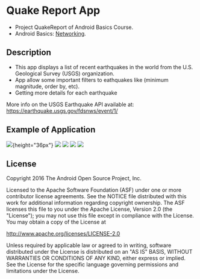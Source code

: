 # Quake Report App

* Project QuakeReport of Android Basics Course.
* Android Basics: [Networking](https://classroom.udacity.com/courses/ud843).

## Description

* This app displays a list of recent earthquakes in the world
from the U.S. Geological Survey (USGS) organization.
* App allow some important filters to eathquakes like (minimum magnitude, order by, etc).
* Getting more details for each earthquake


More info on the USGS Earthquake API available at:
https://earthquake.usgs.gov/fdsnws/event/1/

## Example of Application
![](https://github.com/YahiaAshraf74/QuakeReport/blob/master/screenshots/1.png){height="36px"}
![](https://github.com/YahiaAshraf74/QuakeReport/blob/master/screenshots/2.png)
![](https://github.com/YahiaAshraf74/QuakeReport/blob/master/screenshots/3.png)
![](https://github.com/YahiaAshraf74/QuakeReport/blob/master/screenshots/4.png)
![](https://github.com/YahiaAshraf74/QuakeReport/blob/master/screenshots/5.png)




License
-------

Copyright 2016 The Android Open Source Project, Inc.

Licensed to the Apache Software Foundation (ASF) under one or more contributor
license agreements.  See the NOTICE file distributed with this work for
additional information regarding copyright ownership.  The ASF licenses this
file to you under the Apache License, Version 2.0 (the "License"); you may not
use this file except in compliance with the License.  You may obtain a copy of
the License at

http://www.apache.org/licenses/LICENSE-2.0

Unless required by applicable law or agreed to in writing, software
distributed under the License is distributed on an "AS IS" BASIS, WITHOUT
WARRANTIES OR CONDITIONS OF ANY KIND, either express or implied.  See the
License for the specific language governing permissions and limitations under
the License.
